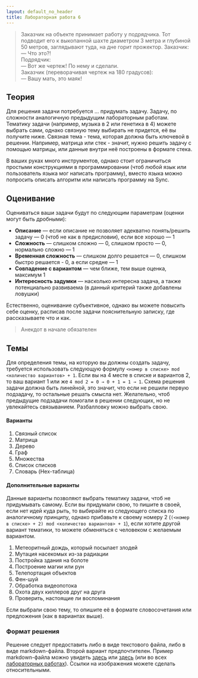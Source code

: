 ```yaml
---
layout: default_no_header
title: Лабораторная работа 6
---
```


> Заказчик на объекте принимает работу у подрядчика. Тот подводит его к выкопанной шахте диаметром 3 метра и 
> глубиной 50 метров, заглядывают туда, на дне горит прожектор.
> Заказчик:  
> — Что это?!  
> Подрядчик:  
> — Вот же чертеж! По нему и сделали.  
> Заказчик (переворачивая чертеж на 180 градусов):  
> — Вашу мать, это маяк!  

## Теория

Для решения задачи потребуется ... придумать задачу. Задачу, по сложности аналогичную предыдущим лабораторным работам. Тематику
задачи (например, музыка в 2 или генетика в 4) можете выбрать сами, однако связную тему выбирать не придется, её вы получите ниже.
Связная тема - тема, которая должна быть ключевой в решении. Например, матрица или стек - значит, нужно решить задачу с помощью 
матрицы, или данные внутри неё построены в формате стека.

В ваших руках много инструментов, однако стоит ограничиться простыми конструкциями в программировании (чтоб любой язык или 
пользователь языка мог написать программу), вместо языка можно попросить описать алгоритм или написать программу на Sync.

## Оценивание

Оцениваться ваши задачи будут по следующим параметрам (оценки могут быть дробными):

- **Описание** — если описание не позволяет адекватно понять/решить задачу — 0 (чтоб не как в предисловии), если все хорошо — 1
- **Сложность** — слишком сложно — 0, слишком просто — 0, нормально сложно — 1
- **Временная сложность** — слишком долго решается — 0, слишком быстро решается - 0, а если средне — 1
- **Совпадение с вариантом** — чем ближе, тем выше оценка, максимум 1
- **Интересность задумки** — насколько интересна задача, а также потенциально развиваема (в данный критерий также добавлены ловушки)

Естественно, оценивание субъективное, однако вы можете повысить себе оценку, расписав после задачи пояснительную записку, 
где рассказываете что и как.

> Анекдот в начале обязателен  

## Темы

Для определения темы, на которую вы должны создать задачу, требуется использовать следующую формулу 
`<номер в списке> mod <количество вариантов> + 1`. Если вы на 4 месте в списке и вариантов 2, то ваш вариант 1 или 
же `4 mod 2 = 0 → 0 + 1 = 1 → 1`. Схема решения задачи должна быть линейной, это значит, что если не решили первую подзадачу, 
то остальные решать смысла нет. Желательно, чтоб предыдущие подзадачи помогали в решении следующих, но не увлекайтесь связыванием.
Разбалловку можно выбрать свою. 

#### Варианты

1. Связный список
2. Матрица
3. Дерево
4. Граф
5. Множества
6. Список списков
7. Словарь (Hex-таблица)

#### Дополнительные варианты

Данные варианты позволяют выбрать тематику задачи, чтоб не придумывать самому. Если вы придумали свою, то пишите в своей, если 
нет идей куда рыть, то выбирайте из следующего списка по аналогичному принципу, однако прибавьте к своему номеру 2 (`(<номер в списке> + 2) mod <количество вариантов> + 1`), 
если хотите другой вариант тематики, то можете обменяться с человеком с желаемым вариантом.

1. Метеоритный дождь, который посылает злодей
2. Мутация насекомых из-за радиации
3. Постройка здания на болоте
4. Построение магии или рун
5. Телепортация объектов
6. Фен-шуй
7. Обработка видеопотока
8. Охота двух киллеров друг на друга
9. Проверить, настоящие ли воспоминания

Если выбрали свою тему, то опишите её в формате словосочетания или предложения (как в вариантах выше).

### Формат решения

Решение следует предоставить либо в виде текстового файла, либо в виде markdown-файла. Второй вариант предпочтителен. Пример markdown-файла
можно увидеть [здесь][lab-1-raw] или [здесь][lab-3-raw] (или во всех [лабораторных работах][labs-raw]). Ссылки на изображения можете сделать относительными.

[labs-raw]: https://github.com/octo-gone/sync-execution/tree/gh-pages/ifmsh
[lab-1-raw]: https://raw.githubusercontent.com/octo-gone/sync-execution/gh-pages/ifmsh/lab-1.md
[lab-3-raw]: https://raw.githubusercontent.com/octo-gone/sync-execution/gh-pages/ifmsh/lab-3.md